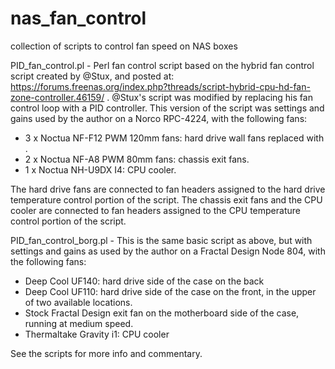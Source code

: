 # nas_fan_control
collection of scripts to control fan speed on NAS boxes

PID_fan_control.pl - Perl fan control script based on the hybrid fan control script created by @Stux, and posted at:
https://forums.freenas.org/index.php?threads/script-hybrid-cpu-hd-fan-zone-controller.46159/ .  @Stux's script was modified by replacing his fan control loop with a PID controller.  This version of the script was settings and gains used by the author on a Norco RPC-4224, with the following fans:

*  3 x Noctua NF-F12 PWM 120mm fans: hard drive wall fans replaced with .  
*  2 x Noctua NF-A8 PWM 80mm fans: chassis exit fans.  
*  1 x Noctua NH-U9DX I4: CPU cooler.

The hard drive fans are connected to fan headers assigned to the hard drive temperature control portion of the script.  The chassis exit fans and the CPU cooler are connected to fan headers assigned to the CPU temperature control portion of the script.

PID_fan_control_borg.pl - This is the same basic script as above, but with settings and gains as used by the author on a Fractal Design Node 804, with the following fans:

* Deep Cool UF140: hard drive side of the case on the back
* Deep Cool UF110: hard drive side of the case on the front, in the upper of two available locations.
* Stock Fractal Design exit fan on the motherboard side of the case, running at medium speed.
* Thermaltake Gravity i1: CPU cooler

See the scripts for more info and commentary.
